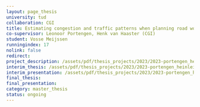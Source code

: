 ```yaml
---
layout: page_thesis
university: tud
collaboration: CGI
title: Estimating congestion and traffic patterns when planning road work
co-supervisor: Leonoor Portengen, Henk van Haaster (CGI)
student: Vosse Meijssen
runningindex: 17
nolink: false
redirect:
project_description: /assets/pdf/thesis_projects/2023/2023-portengen_heinlein-traffic_modelling-ml/project_description.pdf
interim_thesis: /assets/pdf/thesis_projects/2023/2023-portengen_heinlein-traffic_modelling-ml/interim_thesis.pdf
interim_presentation: /assets/pdf/thesis_projects/2023/2023-portengen_heinlein-traffic_modelling-ml/interim_presentation.pdf
final_thesis:
final_presentation:
category: master_thesis
status: ongoing
---
```


